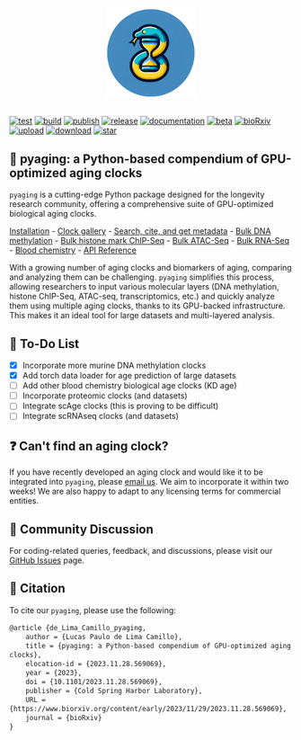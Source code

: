 <p align="center">
  <img height="160" src="docs/_static/logo.png" />
</p>

##

[![test](https://github.com/rsinghlab/pyaging/actions/workflows/test.yml/badge.svg)](https://github.com/rsinghlab/pyaging/actions/workflows/test.yml)
[![build](https://github.com/rsinghlab/pyaging/actions/workflows/build.yml/badge.svg)](https://github.com/rsinghlab/pyaging/actions/workflows/build.yml)
[![publish](https://github.com/rsinghlab/pyaging/actions/workflows/publish.yml/badge.svg)](https://github.com/rsinghlab/pyaging/actions/workflows/publish.yml)
[![release](https://github.com/rsinghlab/pyaging/actions/workflows/release.yml/badge.svg)](https://github.com/rsinghlab/pyaging/actions/workflows/release.yml)
[![documentation](https://readthedocs.org/projects/pyaging/badge/?version=latest)](https://pyaging.readthedocs.io/en/latest/)
[![beta](https://img.shields.io/badge/status-beta-yellow)](https://github.com/rsinghlab/pyaging)
[![bioRxiv](https://img.shields.io/badge/bioRxiv-DOI-purple.svg)](https://doi.org/10.1101/2023.11.28.569069)
[![upload](https://img.shields.io/pypi/v/pyaging?logo=PyPI)](https://pypi.org/project/pyaging/) 
[![download](https://static.pepy.tech/badge/pyaging)](https://pepy.tech/project/pyaging)
[![star](https://img.shields.io/github/stars/rsinghlab/pyaging?logo=GitHub&color=red)](https://github.com/rsinghlab/pyaging/stargazers)

## 🐍 **pyaging**: a Python-based compendium of GPU-optimized aging clocks

`pyaging` is a cutting-edge Python package designed for the longevity research community, offering a comprehensive suite of GPU-optimized biological aging clocks.

[Installation](https://pyaging.readthedocs.io/en/latest/installation.html) - [Clock gallery](https://pyaging.readthedocs.io/en/latest/clock_glossary.html) - [Search, cite, and get metadata](https://pyaging.readthedocs.io/en/latest/tutorial_utils.html) - [Bulk DNA methylation](https://pyaging.readthedocs.io/en/latest/tutorial_dnam.html) - [Bulk histone mark ChIP-Seq](https://pyaging.readthedocs.io/en/latest/tutorial_histonemarkchipseq.html) - [Bulk ATAC-Seq](https://pyaging.readthedocs.io/en/latest/tutorial_atacseq.html) - [Bulk RNA-Seq](https://pyaging.readthedocs.io/en/latest/tutorial_rnaseq.html) - [Blood chemistry](https://pyaging.readthedocs.io/en/latest/tutorial_bloodchemistry.html) - [API Reference](https://pyaging.readthedocs.io/en/latest/pyaging.html)

With a growing number of aging clocks and biomarkers of aging, comparing and analyzing them can be challenging. `pyaging` simplifies this process, allowing researchers to input various molecular layers (DNA methylation, histone ChIP-Seq, ATAC-seq, transcriptomics, etc.) and quickly analyze them using multiple aging clocks, thanks to its GPU-backed infrastructure. This makes it an ideal tool for large datasets and multi-layered analysis.

## 📝 To-Do List

- [X] Incorporate more murine DNA methylation clocks
- [X] Add torch data loader for age prediction of large datasets
- [ ] Add other blood chemistry biological age clocks (KD age)
- [ ] Incorporate proteomic clocks (and datasets)
- [ ] Integrate scAge clocks (this is proving to be difficult)
- [ ] Integrate scRNAseq clocks (and datasets)

## ❓ Can't find an aging clock?

If you have recently developed an aging clock and would like it to be integrated into `pyaging`, please [email us](lucas_camillo@alumni.brown.edu). We aim to incorporate it within two weeks! We are also happy to adapt to any licensing terms for commercial entities.

## 💬 Community Discussion
For coding-related queries, feedback, and discussions, please visit our [GitHub Issues](https://github.com/rsinghlab/pyaging/issues) page.

## 📖 Citation

To cite our `pyaging`, please use the following:

```
@article {de_Lima_Camillo_pyaging,
	author = {Lucas Paulo de Lima Camillo},
	title = {pyaging: a Python-based compendium of GPU-optimized aging clocks},
	elocation-id = {2023.11.28.569069},
	year = {2023},
	doi = {10.1101/2023.11.28.569069},
	publisher = {Cold Spring Harbor Laboratory},
	URL = {https://www.biorxiv.org/content/early/2023/11/29/2023.11.28.569069},
	journal = {bioRxiv}
}

```
